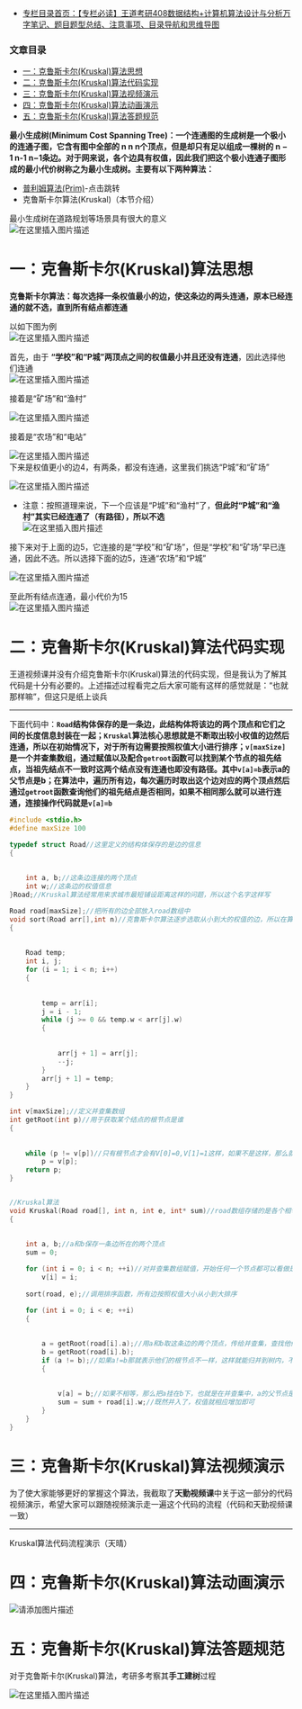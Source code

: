  

- [专栏目录首页：【专栏必读】王道考研408数据结构+计算机算法设计与分析万字笔记、题目题型总结、注意事项、目录导航和思维导图](https://zhangxing-tech.blog.csdn.net/article/details/121501138?spm=1001.2014.3001.5502)

### 文章目录

- [一：克鲁斯卡尔\(Kruskal\)算法思想](#Kruskal_12)
- [二：克鲁斯卡尔\(Kruskal\)算法代码实现](#Kruskal_47)
- [三：克鲁斯卡尔\(Kruskal\)算法视频演示](#Kruskal_115)
- [四：克鲁斯卡尔\(Kruskal\)算法动画演示](#Kruskal_125)
- [五：克鲁斯卡尔\(Kruskal\)算法答题规范](#Kruskal_128)

  
**最小生成树\(Minimum Cost Spanning Tree\)：一个连通图的生成树是一个极小的连通子图，它含有图中全部的 n n n个顶点，但是却只有足以组成一棵树的 n − 1 n-1 n−1条边。对于网来说，各个边具有权值，因此我们把这个极小连通子图形成的最小代价树称之为最小生成树。主要有以下两种算法：**

- [普利姆算法\(Prim\)](https://blog.csdn.net/qq_39183034/article/details/121522270)\-点击跳转
- 克鲁斯卡尔算法\(Kruskal\)（本节介绍）

最小生成树在道路规划等场景具有很大的意义  
![在这里插入图片描述](https://ziquyun.com/main/csdn/img?url=https%3A%2F%2Fimg-blog.csdnimg.cn%2F2e2021ad4047488dac77caa9c6511aae.png%3Fx-oss-process%3Dimage%2Fwatermark%2Ctype_ZHJvaWRzYW5zZmFsbGJhY2s%2Cshadow_50%2Ctext_Q1NETiBA5oiR5pOm5LqGREo%3D%2Csize_20%2Ccolor_FFFFFF%2Ct_70%2Cg_se%2Cx_16&rfUrl=https%3A%2F%2Fzhangxing-tech.blog.csdn.net%2Farticle%2Fdetails%2F121524428)

# 一：克鲁斯卡尔\(Kruskal\)算法思想

**克鲁斯卡尔算法：每次选择一条权值最小的边，使这条边的两头连通，原本已经连通的就不选，直到所有结点都连通**

以如下图为例  
![在这里插入图片描述](https://ziquyun.com/main/csdn/img?url=https%3A%2F%2Fimg-blog.csdnimg.cn%2F8b7179ba0c7d499a95f89068b4315e12.png%3Fx-oss-process%3Dimage%2Fwatermark%2Ctype_ZHJvaWRzYW5zZmFsbGJhY2s%2Cshadow_50%2Ctext_Q1NETiBA5oiR5pOm5LqGREo%3D%2Csize_20%2Ccolor_FFFFFF%2Ct_70%2Cg_se%2Cx_16&rfUrl=https%3A%2F%2Fzhangxing-tech.blog.csdn.net%2Farticle%2Fdetails%2F121524428)

首先，由于 **“学校”和“P城”两顶点之间的权值最小并且还没有连通**，因此选择他们连通  
![在这里插入图片描述](https://ziquyun.com/main/csdn/img?url=https%3A%2F%2Fimg-blog.csdnimg.cn%2F39fb6ac2b1914f859546730acbd22f8b.png%3Fx-oss-process%3Dimage%2Fwatermark%2Ctype_ZHJvaWRzYW5zZmFsbGJhY2s%2Cshadow_50%2Ctext_Q1NETiBA5oiR5pOm5LqGREo%3D%2Csize_20%2Ccolor_FFFFFF%2Ct_70%2Cg_se%2Cx_16&rfUrl=https%3A%2F%2Fzhangxing-tech.blog.csdn.net%2Farticle%2Fdetails%2F121524428)

接着是“矿场”和“渔村”

![在这里插入图片描述](https://ziquyun.com/main/csdn/img?url=https%3A%2F%2Fimg-blog.csdnimg.cn%2F8b7cac5a731742e09c364975b4104dab.png%3Fx-oss-process%3Dimage%2Fwatermark%2Ctype_ZHJvaWRzYW5zZmFsbGJhY2s%2Cshadow_50%2Ctext_Q1NETiBA5oiR5pOm5LqGREo%3D%2Csize_20%2Ccolor_FFFFFF%2Ct_70%2Cg_se%2Cx_16&rfUrl=https%3A%2F%2Fzhangxing-tech.blog.csdn.net%2Farticle%2Fdetails%2F121524428)

接着是“农场”和“电站”

![在这里插入图片描述](https://ziquyun.com/main/csdn/img?url=https%3A%2F%2Fimg-blog.csdnimg.cn%2Ff2e69c9406244f65b41794927fae2992.png%3Fx-oss-process%3Dimage%2Fwatermark%2Ctype_ZHJvaWRzYW5zZmFsbGJhY2s%2Cshadow_50%2Ctext_Q1NETiBA5oiR5pOm5LqGREo%3D%2Csize_20%2Ccolor_FFFFFF%2Ct_70%2Cg_se%2Cx_16&rfUrl=https%3A%2F%2Fzhangxing-tech.blog.csdn.net%2Farticle%2Fdetails%2F121524428)  
下来是权值更小的边4，有两条，都没有连通，这里我们挑选“P城”和“矿场”

![在这里插入图片描述](https://ziquyun.com/main/csdn/img?url=https%3A%2F%2Fimg-blog.csdnimg.cn%2Fe29b67ea5fb243e38e558a626504f2f4.png%3Fx-oss-process%3Dimage%2Fwatermark%2Ctype_ZHJvaWRzYW5zZmFsbGJhY2s%2Cshadow_50%2Ctext_Q1NETiBA5oiR5pOm5LqGREo%3D%2Csize_20%2Ccolor_FFFFFF%2Ct_70%2Cg_se%2Cx_16&rfUrl=https%3A%2F%2Fzhangxing-tech.blog.csdn.net%2Farticle%2Fdetails%2F121524428)

- 注意：按照道理来说，下一个应该是“P城”和“渔村”了，**但此时“P城”和“渔村”其实已经连通了（有路径），所以不选**  
  ![在这里插入图片描述](https://ziquyun.com/main/csdn/img?url=https%3A%2F%2Fimg-blog.csdnimg.cn%2F5cb10ff6624643a4911de531fe0fbafc.png%3Fx-oss-process%3Dimage%2Fwatermark%2Ctype_ZHJvaWRzYW5zZmFsbGJhY2s%2Cshadow_50%2Ctext_Q1NETiBA5oiR5pOm5LqGREo%3D%2Csize_20%2Ccolor_FFFFFF%2Ct_70%2Cg_se%2Cx_16&rfUrl=https%3A%2F%2Fzhangxing-tech.blog.csdn.net%2Farticle%2Fdetails%2F121524428)

接下来对于上面的边5，它连接的是“学校”和“矿场”，但是“学校”和“矿场”早已连通，因此不选。所以选择下面的边5，连通“农场”和“P城”

![在这里插入图片描述](https://ziquyun.com/main/csdn/img?url=https%3A%2F%2Fimg-blog.csdnimg.cn%2F594e92d63f62467b85e0b071411ea329.png%3Fx-oss-process%3Dimage%2Fwatermark%2Ctype_ZHJvaWRzYW5zZmFsbGJhY2s%2Cshadow_50%2Ctext_Q1NETiBA5oiR5pOm5LqGREo%3D%2Csize_20%2Ccolor_FFFFFF%2Ct_70%2Cg_se%2Cx_16&rfUrl=https%3A%2F%2Fzhangxing-tech.blog.csdn.net%2Farticle%2Fdetails%2F121524428)

至此所有结点连通，最小代价为15  
![在这里插入图片描述](https://ziquyun.com/main/csdn/img?url=https%3A%2F%2Fimg-blog.csdnimg.cn%2Fe27876d87e68448e8e96e7f1daa1c8bc.png%3Fx-oss-process%3Dimage%2Fwatermark%2Ctype_ZHJvaWRzYW5zZmFsbGJhY2s%2Cshadow_50%2Ctext_Q1NETiBA5oiR5pOm5LqGREo%3D%2Csize_20%2Ccolor_FFFFFF%2Ct_70%2Cg_se%2Cx_16&rfUrl=https%3A%2F%2Fzhangxing-tech.blog.csdn.net%2Farticle%2Fdetails%2F121524428)

# 二：克鲁斯卡尔\(Kruskal\)算法代码实现

王道视频课并没有介绍克鲁斯卡尔\(Kruskal\)算法的代码实现，但是我认为了解其代码是十分有必要的。上述描述过程看完之后大家可能有这样的感觉就是：“也就那样嘛”，但这只是纸上谈兵

---

下面代码中：**`Road`结构体保存的是一条边，此结构体将该边的两个顶点和它们之间的长度信息封装在一起；`Kruskal`算法核心思想就是不断取出较小权值的边然后连通，所以在初始情况下，对于所有边需要按照权值大小进行排序；`v[maxSize]`是一个并查集数组，通过赋值以及配合`getroot`函数可以找到某个节点的祖先结点，当祖先结点不一致时这两个结点没有连通也即没有路径。其中`v[a]=b`表示a的父节点是b；在算法中，遍历所有边，每次遍历时取出这个边对应的两个顶点然后通过`getroot`函数查询他们的祖先结点是否相同，如果不相同那么就可以进行连通，连接操作代码就是`v[a]=b`**

```c
#include <stdio.h>
#define maxSize 100

typedef struct Road//这里定义的结构体保存的是边的信息
{
            
            
	int a, b;//这条边连接的两个顶点
	int w;//这条边的权值信息
}Road;//Kruskal算法经常用来求城市最短铺设距离这样的问题，所以这个名字这样写

Road road[maxSize];//把所有的边全部放入road数组中
void sort(Road arr[],int n)//克鲁斯卡尔算法逐步选取从小到大的权值的边，所以在算法开始前对所有边根据权值排序，这里使用直接插入排序
{
            
            
	Road temp;
	int i, j;
	for (i = 1; i < n; i++)
	{
            
             
		temp = arr[i];
		j = i - 1;
		while (j >= 0 && temp.w < arr[j].w)
		{
            
            
			arr[j + 1] = arr[j];
			--j;
		}
		arr[j + 1] = temp;
	}
}

int v[maxSize];//定义并查集数组
int getRoot(int p)//用于获取某个结点的根节点是谁
{
            
            
	while (p != v[p])//只有根节点才会有V[0]=0,V[1]=1这样，如果不是这样，那么就继续向上走，直到走到根节点
		p = v[p];
	return p;
}


//Kruskal算法
void Kruskal(Road road[], int n, int e, int* sum)//road数组存储的是各个相邻顶点边的信息，n和e分别是顶点数和边数
{
            
            
	int a, b;//a和b保存一条边所在的两个顶点
	sum = 0;

	for (int i = 0; i < n; ++i)//对并查集数组赋值，开始任何一个节点都可以看做是一个树，也就是自己就是根节点，所以v[0]=0,v[1]=1,v[2]=2.......
		v[i] = i;
	
	sort(road, e);//调用排序函数，所有边按照权值大小从小到大排序

	for (int i = 0; i < e; ++i)
	{
            
            
		a = getRoot(road[i].a);//用a和b取这条边的两个顶点，传给并查集，查找他们的根节点
		b = getRoot(road[i].b);
		if (a != b);//如果a!=b那就表示他们的根节点不一样，这样就能归并到树内，不然如果根节点一样，并入后就成了环了
		{
            
            
			v[a] = b;//如果不相等，那么把a挂在b下，也就是在并查集中，a的父节点是b
			sum = sum + road[i].w;//既然并入了，权值就相应增加即可
		}
	}
}
```

# 三：克鲁斯卡尔\(Kruskal\)算法视频演示

为了使大家能够更好的掌握这个算法，我截取了**天勤视频课**中关于这一部分的代码视频演示，希望大家可以跟随视频演示走一遍这个代码的流程（代码和天勤视频课一致）

---

Kruskal算法代码流程演示（天晴）

# 四：克鲁斯卡尔\(Kruskal\)算法动画演示

![请添加图片描述](https://ziquyun.com/main/csdn/img?url=https%3A%2F%2Fimg-blog.csdnimg.cn%2F386b4fcce4d44b3fae8f42ad579f88fe.gif&rfUrl=https%3A%2F%2Fzhangxing-tech.blog.csdn.net%2Farticle%2Fdetails%2F121524428)

# 五：克鲁斯卡尔\(Kruskal\)算法答题规范

对于克鲁斯卡尔\(Kruskal\)算法，考研多考察其**手工建树**过程

![在这里插入图片描述](https://ziquyun.com/main/csdn/img?url=https%3A%2F%2Fimg-blog.csdnimg.cn%2F66abafc6429d4adcb89d2a1f7b9e1438.png%3Fx-oss-process%3Dimage%2Fwatermark%2Ctype_ZHJvaWRzYW5zZmFsbGJhY2s%2Cshadow_50%2Ctext_Q1NETiBA5oiR5pOm5LqGREo%3D%2Csize_20%2Ccolor_FFFFFF%2Ct_70%2Cg_se%2Cx_16&rfUrl=https%3A%2F%2Fzhangxing-tech.blog.csdn.net%2Farticle%2Fdetails%2F121524428)